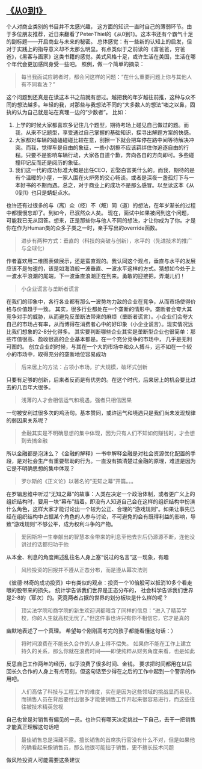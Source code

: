 ## [《从0到1》](https://book.douban.com/subject/26297606/)
个人对商业类别的书目并不太感兴趣， 这方面的知识一直时自己的薄弱环节。由于多位朋友推荐，近日来翻看了Peter·Thiel的《从0到1》。这本书还有个霸气十足的副标题——开启商业与未来的秘密。
总体感觉：有一些新的认知上的启发，但对于实践上的指导意义却不太那么明显。有点类似于之前读的《富爸爸，穷爸爸》，《黑客与画家》这类书籍的感觉。美式风格十足，或许生活在美国，生活在哪个年代会更加感同身受一些吧。
照例，做一个简单的摘录：

> 每当我面试应聘者时，都会问这样的问题：“在什么重要问题上你与其他人有不同看法？”

这个问题到还真是在读这本书之前就有想过。越把我的年岁越往前推，这种与众不同的想法越多。年轻的我，对那些与我想法不同的“大多数人的想法”嗤之以鼻，固执的认为自己就是站在真理一边的“少数者”。
比如：

 1. 上学的时候大家都喜欢多记住几个题型，期待考场上碰见自己做过的题。而我，从来不记题型，享受通过自己掌握的基础知识，探寻出解题方案的快感。
 2. 大家都对车辆的磕磕碰碰比较在意，刮擦一下就会把车停在路中间等待解决冲突。而我，觉得车是自由的象征，一些小刮擦不应该羁绊住你追逐自由的行程。只要不是影响车辆行动，大家各自道个歉，奔向各自的方向即可。多些碰撞印记反而还是阅历的象征。
 3. 我们这一代的成功标准大概是出任CEO，迎娶白富美什么的。而我，期待的是有个温暖的小屋，一家人围在火炉旁的交心畅谈。或者是深夜一盏孤灯下与一本好书的不期而遇。总之，对于商业上的成功不是那么感冒。以至读这本《从0到1》也只是蜻蜓点水。

也许还有过很多的与（离）众（经）不（叛）同（道）的想法，在年岁渐长的过程中都慢慢忘却了。到如今，已泯然众人矣。 现在，面试中如果被问到这个问题，可能我已无从回答。想来，正是那些你与他人不同的想法，才让你成为了你。才是你在作为Human类的众多子类之一时，亲手写出的override函数。

> 进步有两种方式：垂直的（科技的突破与创新），水平的（先进技术的推广与全球化）

作者喜欢用二维图表做展示，还是蛮直观的。我认同这个观点，垂直与水平的发展应该不是匀速的，该是如海浪般一波垂直、一波水平这样的方式。猜想如今处于上一波水平浪潮的尾端，下一波垂直浪潮正在到来。勇敢的迎接把，弄潮儿们！

>小企业谎言与垄断者谎言

在我们的印象中，各行各业都有那么一波势均力敌的企业在竞争，从而市场使得价格与价值趋于一致。
其实，很多行业都处在一个垄断的情形中。垄断者会夸大其竞争对手的威胁，从而避免反垄断法带来的麻烦（垄断者谎言）。小企业们会夸大自己的市场占有率，从而博得在消费者心中的好印象（小企业谎言）。现实情况远比我们想象的2-8分化得多。
其实要判断哪些企业其实是垄断型企业也很简单：那些市值很高、盈收很高的企业基本都是。在一个充分竞争的市场中， 几乎是无利可图的。
创立企业的时候，与其在一个大的市场中和众人搏斗，远不如在一个较小的市场中，取得充分的垄断地位容易成功

> 后来居上的方法：占领小市场，扩大规模，破坏式创新

只要有足够的创新，后来者反而是有优势的。在这个时代，后来居上的机会要比过去的几百年大很多。

> 浅薄的人才会相信运气和境遇，强者只相信因果

一句被安利过很多次的鸡汤句。基本赞同，或许运气和境遇只是我们尚未发现规律的弱因果关系呢？

> 金融其实是不明确思想的集中体现，因为只有人们不知如何赚钱时，才会想到去搞金融

所以金融都是泡沫么？《金融的解释》一书中解释金融是对社会资源优化配置的手段，是对社会生产有重要帮助的行为。一直没有搞清楚过金融的原理，难道是因为它是不明确思想的集中体现？

> 罗尔斯的《正义论》以著名的“无知之幕”开篇。。。

在罗辑思维中听过“无知之幕”的故事：人类在决定一个政治体制，或者更广义上的组织结构时，要用一块“幕布”挡着。即没有人知道自己会在这样的组织结构中扮演什么角色，这样大家才能讨论出一个较为公正、合理的“游戏规则”。如果让事先已经在组织结构中占据某个角色的人参与讨论，不可避免的会有既得利益的影响，导致“游戏规则”不够公平，成为权利斗争的产物。

> 爱因斯坦一生奉献出的智慧本金带来的利息至他去世后仍源源不断，连他没讲过的话都归功于他

从本金、利息的角度阐述乱往名人身上塞“说过的名言”这一现象，有趣

> 风险投资的回报并不遵从正态分布，而是遵从幂次法则

《彼德·林奇的成功投资》中有类似的观点：投资一个10倍股可以抵消10多个看走眼的股带来的损失。
统计学告诉我们世界是正态分布的， 社会科学告诉我们世界是2-8的（幂次）的。究竟两者占据的世界的划分板块是什么样的呢？

> 顶尖法学院和商学院的新生欢迎词都暗含了同样的信息：“进入了精英学校，你的人生就高枕无忧了。”但这件事也许只有你不相信它，它才是真的

幽默地表述了一个真理。 希望每个刚刚高考完的孩子都能看懂这句话：）

> 将时间浪费在不能长久合作的人身上得不偿失。 如果你不能在工作上建立持久的关系，那么你就在浪费时间——即使纯粹从财务角度来看，也是如此

反思自己工作两年的经历，似乎浪费了很多时间、金钱。 要求把时间都用在以后回长久合作的人身上有点苛刻，但这句话至少得在之后的工作中起到一个警示的作用吧。

> 人们高估了科技与工程工作的难度，实在是因为这些领域的挑战显而易见。而销售人员在背后要付出很多才能使销售工作开起来很容易进行，而这些往往被技术精英忽视

自己也曾是对销售有偏见的一员。也许只有哪天决定挑战一下自己，去干一把销售才能真正理解这句话吧

> 最佳销售总是深藏不露。擅长销售的首席执行官没有什么不对，但是如果他的确看起来像销售员，那么他很可能拙于销售，更不擅长技术问题

做风险投资人可能需要这条建议

